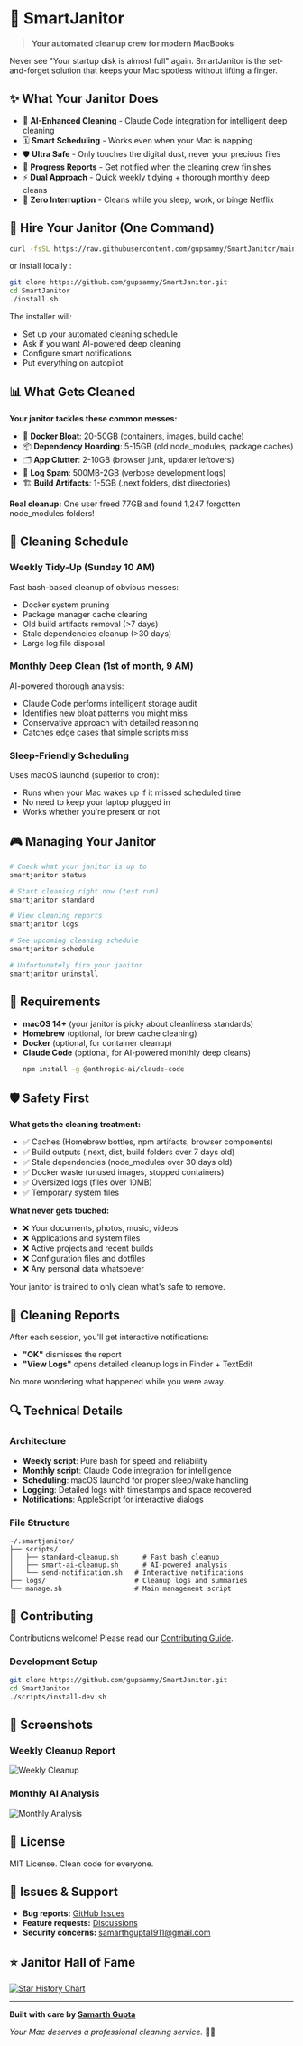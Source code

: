 # 🧹 SmartJanitor

> **Your automated cleanup crew for modern MacBooks**

Never see "Your startup disk is almost full" again. SmartJanitor is the set-and-forget solution that keeps your Mac spotless without lifting a finger.

## ✨ What Your Janitor Does

- 🤖 **AI-Enhanced Cleaning** - Claude Code integration for intelligent deep cleaning
- 🗓️ **Smart Scheduling** - Works even when your Mac is napping
- 🛡️ **Ultra Safe** - Only touches the digital dust, never your precious files
- 📱 **Progress Reports** - Get notified when the cleaning crew finishes
- ⚡ **Dual Approach** - Quick weekly tidying + thorough monthly deep cleans
- 🔄 **Zero Interruption** - Cleans while you sleep, work, or binge Netflix

## 🚀 Hire Your Janitor (One Command)

```bash
curl -fsSL https://raw.githubusercontent.com/gupsammy/SmartJanitor/main/install.sh | bash
```

or install locally :

```bash
git clone https://github.com/gupsammy/SmartJanitor.git
cd SmartJanitor
./install.sh
```

The installer will:

- Set up your automated cleaning schedule
- Ask if you want AI-powered deep cleaning
- Configure smart notifications
- Put everything on autopilot

## 📊 What Gets Cleaned

**Your janitor tackles these common messes:**

- 🐳 **Docker Bloat**: 20-50GB (containers, images, build cache)
- 📦 **Dependency Hoarding**: 5-15GB (old node_modules, package caches)
- 🗂️ **App Clutter**: 2-10GB (browser junk, updater leftovers)
- 📝 **Log Spam**: 500MB-2GB (verbose development logs)
- 🏗️ **Build Artifacts**: 1-5GB (.next folders, dist directories)

**Real cleanup:** One user freed 77GB and found 1,247 forgotten node_modules folders!

## 🧽 Cleaning Schedule

### Weekly Tidy-Up (Sunday 10 AM)

Fast bash-based cleanup of obvious messes:

- Docker system pruning
- Package manager cache clearing
- Old build artifacts removal (>7 days)
- Stale dependencies cleanup (>30 days)
- Large log file disposal

### Monthly Deep Clean (1st of month, 9 AM)

AI-powered thorough analysis:

- Claude Code performs intelligent storage audit
- Identifies new bloat patterns you might miss
- Conservative approach with detailed reasoning
- Catches edge cases that simple scripts miss

### Sleep-Friendly Scheduling

Uses macOS launchd (superior to cron):

- Runs when your Mac wakes up if it missed scheduled time
- No need to keep your laptop plugged in
- Works whether you're present or not

## 🎮 Managing Your Janitor

```bash
# Check what your janitor is up to
smartjanitor status

# Start cleaning right now (test run)
smartjanitor standard

# View cleaning reports
smartjanitor logs

# See upcoming cleaning schedule
smartjanitor schedule

# Unfortunately fire your janitor
smartjanitor uninstall
```

## 🔧 Requirements

- **macOS 14+** (your janitor is picky about cleanliness standards)
- **Homebrew** (optional, for brew cache cleaning)
- **Docker** (optional, for container cleanup)
- **Claude Code** (optional, for AI-powered monthly deep cleans)
  ```bash
  npm install -g @anthropic-ai/claude-code
  ```

## 🛡️ Safety First

**What gets the cleaning treatment:**

- ✅ Caches (Homebrew bottles, npm artifacts, browser components)
- ✅ Build outputs (.next, dist, build folders over 7 days old)
- ✅ Stale dependencies (node_modules over 30 days old)
- ✅ Docker waste (unused images, stopped containers)
- ✅ Oversized logs (files over 10MB)
- ✅ Temporary system files

**What never gets touched:**

- ❌ Your documents, photos, music, videos
- ❌ Applications and system files
- ❌ Active projects and recent builds
- ❌ Configuration files and dotfiles
- ❌ Any personal data whatsoever

Your janitor is trained to only clean what's safe to remove.

## 📱 Cleaning Reports

After each session, you'll get interactive notifications:

- **"OK"** dismisses the report
- **"View Logs"** opens detailed cleanup logs in Finder + TextEdit

No more wondering what happened while you were away.

## 🔍 Technical Details

### Architecture

- **Weekly script**: Pure bash for speed and reliability
- **Monthly script**: Claude Code integration for intelligence
- **Scheduling**: macOS launchd for proper sleep/wake handling
- **Logging**: Detailed logs with timestamps and space recovered
- **Notifications**: AppleScript for interactive dialogs

### File Structure

```
~/.smartjanitor/
├── scripts/
│   ├── standard-cleanup.sh      # Fast bash cleanup
│   ├── smart-ai-cleanup.sh      # AI-powered analysis
│   └── send-notification.sh   # Interactive notifications
├── logs/                      # Cleanup logs and summaries
└── manage.sh                  # Main management script
```

## 🤝 Contributing

Contributions welcome! Please read our [Contributing Guide](CONTRIBUTING.md).

### Development Setup

```bash
git clone https://github.com/gupsammy/SmartJanitor.git
cd SmartJanitor
./scripts/install-dev.sh
```

## 📸 Screenshots

### Weekly Cleanup Report

![Weekly Cleanup](docs/images/weekly-notification.png)

### Monthly AI Analysis

![Monthly Analysis](docs/images/monthly-notification.png)

## 📜 License

MIT License. Clean code for everyone.

## 🐛 Issues & Support

- **Bug reports:** [GitHub Issues](https://github.com/gupsammy/SmartJanitor/issues)
- **Feature requests:** [Discussions](https://github.com/gupsammy/SmartJanitor/discussions)
- **Security concerns:** [samarthgupta1911@gmail.com](mailto:samarthgupta1911@gmail.com)

## ⭐ Janitor Hall of Fame

[![Star History Chart](https://api.star-history.com/svg?repos=gupsammy/SmartJanitor&type=Date)](https://star-history.com/#gupsammy/SmartJanitor&Date)

---

**Built with care by [Samarth Gupta](https://x.com/samarthg1911)**

_Your Mac deserves a professional cleaning service._ 🧹✨
